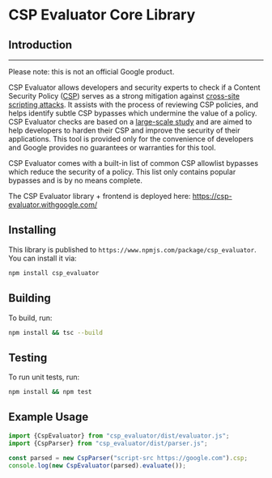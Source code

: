 # CSP Evaluator Core Library

## Introduction

--------------------------------------------------------------------------------

Please note: this is not an official Google product.

CSP Evaluator allows developers and security experts to check if a Content
Security Policy ([CSP](https://csp.withgoogle.com/docs/index.html)) serves as a
strong mitigation against
[cross-site scripting attacks](https://www.google.com/about/appsecurity/learning/xss/).
It assists with the process of reviewing CSP policies, and helps identify subtle
CSP bypasses which undermine the value of a policy. CSP Evaluator checks are
based on a [large-scale study](https://research.google.com/pubs/pub45542.html)
and are aimed to help developers to harden their CSP and improve the security of
their applications. This tool is provided only for the convenience of developers
and Google provides no guarantees or warranties for this tool.

CSP Evaluator comes with a built-in list of common CSP allowlist bypasses which
reduce the security of a policy. This list only contains popular bypasses and is
by no means complete.

The CSP Evaluator library + frontend is deployed here:
https://csp-evaluator.withgoogle.com/

## Installing

This library is published to `https://www.npmjs.com/package/csp_evaluator`. You
can install it via:

```bash
npm install csp_evaluator
```

## Building

To build, run:

```bash
npm install && tsc --build
```

## Testing

To run unit tests, run:

```bash
npm install && npm test
```

## Example Usage

```javascript
import {CspEvaluator} from "csp_evaluator/dist/evaluator.js";
import {CspParser} from "csp_evaluator/dist/parser.js";

const parsed = new CspParser("script-src https://google.com").csp;
console.log(new CspEvaluator(parsed).evaluate());
```
